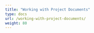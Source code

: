 ```yaml
---
title: "Working with Project Documents"
type: docs
url: /working-with-project-documents/
weight: 80
---
```


